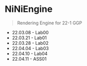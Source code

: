 # NiNiEngine
> Rendering Engine for 22-1 GGP
* 22.03.08 - Lab00
* 22.03.21 - Lab01
* 22.03.28 - Lab02
* 22.04.04 - Lab03
* 22.04.10 - Lab04
* 22.04.11 - ASS01